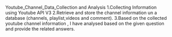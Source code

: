 Youtube_Channel_Data_Collection and Analysis 
1.Collecting Information using Youtube API V3
2.Retrieve and store the channel information un a database (channels, playlist,videos and comment).
3.Based on the collected youtube channel information , I have analysed based on the given question and provide the related answers.

